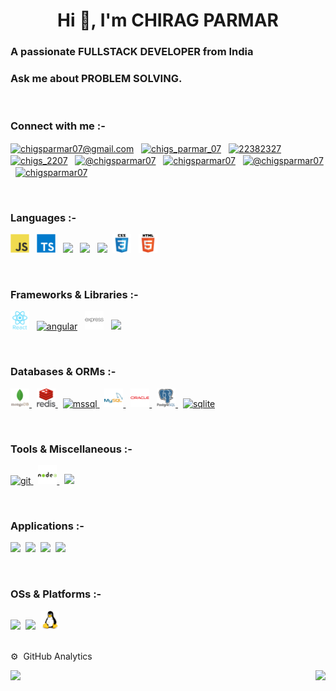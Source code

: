<h1 align="center">Hi 👋, I'm CHIRAG PARMAR</h1>
<h3> A passionate FULLSTACK DEVELOPER from India</h3>
<h3> Ask me about PROBLEM SOLVING. </h3>
<br/>
<h3> Connect with me :-</h3>
<p>
<a href="chigsparmar07@gmail.com" target="blank"><img align="center" src="https://cdn4.iconfinder.com/data/icons/social-media-logos-6/512/112-gmail_email_mail-512.png" alt="chigsparmar07@gmail.com" height="30" height="30" /></a> &nbsp;
<a href="https://www.linkedin.com/in/chirag-parmar-aa0189250/" target="blank"><img align="center" src="https://raw.githubusercontent.com/rahuldkjain/github-profile-readme-generator/master/src/images/icons/Social/linked-in-alt.svg" alt="chigs_parmar_07" height="30" height="30" /></a> &nbsp;
<a href="https://stackoverflow.com/users/22382327" target="blank"><img align="center" src="https://raw.githubusercontent.com/rahuldkjain/github-profile-readme-generator/master/src/images/icons/Social/stack-overflow.svg" alt="22382327" height="30" height="30" /></a> &nbsp;
<a href="https://instagram.com/chigs_2207" target="blank"><img align="center" src="https://raw.githubusercontent.com/rahuldkjain/github-profile-readme-generator/master/src/images/icons/Social/instagram.svg" alt="chigs_2207" height="30" height="30" /></a> &nbsp;
<a href="https://medium.com/@chigsparmar07" target="blank"><img align="center" src="https://raw.githubusercontent.com/rahuldkjain/github-profile-readme-generator/master/src/images/icons/Social/medium.svg" alt="@chigsparmar07" height="30" height="30" /></a> &nbsp;
<a href="https://www.hackerrank.com/chigsparmar07" target="blank"><img align="center" src="https://raw.githubusercontent.com/rahuldkjain/github-profile-readme-generator/master/src/images/icons/Social/hackerrank.svg" alt="chigsparmar07" height="30" height="30" /></a> &nbsp;
<a href="https://www.hackerearth.com/@chigsparmar07" target="blank"><img align="center" src="https://raw.githubusercontent.com/rahuldkjain/github-profile-readme-generator/master/src/images/icons/Social/hackerearth.svg" alt="@chigsparmar07" height="30" height="30" /></a> &nbsp;
<a href="https://auth.geeksforgeeks.org/user/chigsparmar07" target="blank"><img align="center" src="https://raw.githubusercontent.com/rahuldkjain/github-profile-readme-generator/master/src/images/icons/Social/geeks-for-geeks.svg" alt="chigsparmar07" height="30" height="30" /></a></p><br />
<h3>Languages :-</h3>
<p><a href="https://developer.mozilla.org/en-US/docs/Web/JavaScript" target="_blank" rel="noreferrer"><img src="https://raw.githubusercontent.com/devicons/devicon/master/icons/javascript/javascript-original.svg" alt="javascript" height="30" height="30"/></a> &nbsp; <a href="https://www.typescriptlang.org/" target="_blank" rel="noreferrer"><img src="https://raw.githubusercontent.com/devicons/devicon/master/icons/typescript/typescript-original.svg" alt="typescript" height="30" height="30"/></a> &nbsp; <a href="https://www.php.net/" title="PHP"><img loading="lazy" height="30" height="30" src="https://cdn.simpleicons.org/Php/777bb4"></a> &nbsp; <a href="https://www.python.org/" title="Python - Learning"><img loading="lazy" height="30" src="https://upload.wikimedia.org/wikipedia/commons/c/c3/Python-logo-notext.svg"></a> &nbsp; <a href="https://www.java.com/en/" title="Python - Learning"><img loading="lazy" height="30" src="https://images.vexels.com/media/users/3/166401/isolated/preview/b82aa7ac3f736dd78570dd3fa3fa9e24-java-programming-language-icon.png"></a>&nbsp; <a href="https://www.w3schools.com/css/" target="_blank" rel="noreferrer"><img src="https://raw.githubusercontent.com/devicons/devicon/master/icons/css3/css3-original-wordmark.svg" alt="css3" height="30" height="30"/></a> &nbsp; <a href="https://www.w3.org/html/" target="_blank" rel="noreferrer"><img src="https://raw.githubusercontent.com/devicons/devicon/master/icons/html5/html5-original-wordmark.svg" alt="html5" height="30" height="30"/></a></p><br />
<h3> Frameworks & Libraries :-</h3>
<p><a href="https://reactjs.org/" target="_blank" rel="noreferrer"> <img src="https://raw.githubusercontent.com/devicons/devicon/master/icons/react/react-original-wordmark.svg" alt="react" height="30" height="30"/></a> &nbsp; <a href="https://angular.io" target="_blank" rel="noreferrer"><img src="https://angular.io/assets/images/logos/angular/angular.svg" alt="angular" height="30" height="30"/></a> &nbsp; <a href="https://expressjs.com" target="_blank" rel="noreferrer"><img src="https://raw.githubusercontent.com/devicons/devicon/master/icons/express/express-original-wordmark.svg" alt="express" height="30" height="30"/></a> &nbsp; <a href="https://getbootstrap.com/" title="Bootstrap CSS"><img loading="lazy" height="30" height="30" src="https://cdn.simpleicons.org/Bootstrap/7952b3"></a></p><br />
<h3>Databases & ORMs :-</h3>
<p><a href="https://www.mongodb.com/" target="_blank" rel="noreferrer"> <img src="https://raw.githubusercontent.com/devicons/devicon/master/icons/mongodb/mongodb-original-wordmark.svg" alt="mongodb" height="30" height="30"/> </a> &nbsp;  <a href="https://redis.io" target="_blank" rel="noreferrer"> <img src="https://raw.githubusercontent.com/devicons/devicon/master/icons/redis/redis-original-wordmark.svg" alt="redis" height="30" height="30"/> </a> &nbsp; <a href="https://www.microsoft.com/en-us/sql-server" target="_blank" rel="noreferrer"> <img src="https://www.svgrepo.com/show/303229/microsoft-sql-server-logo.svg" alt="mssql" height="30" height="30"/> </a> &nbsp; <a href="https://www.mysql.com/" target="_blank" rel="noreferrer"> <img src="https://raw.githubusercontent.com/devicons/devicon/master/icons/mysql/mysql-original-wordmark.svg" alt="mysql" height="30" height="30"/> </a> &nbsp; <a href="https://www.oracle.com/" target="_blank" rel="noreferrer"> <img src="https://raw.githubusercontent.com/devicons/devicon/master/icons/oracle/oracle-original.svg" alt="oracle" height="30" height="30"/> </a> &nbsp; <a href="https://www.postgresql.org" target="_blank" rel="noreferrer"> <img src="https://raw.githubusercontent.com/devicons/devicon/master/icons/postgresql/postgresql-original-wordmark.svg" alt="postgresql" height="30" height="30"/> </a> &nbsp; <a href="https://www.sqlite.org/" target="_blank" rel="noreferrer"> <img src="https://www.vectorlogo.zone/logos/sqlite/sqlite-icon.svg" alt="sqlite" height="30" height="30"/></a> </p><br />
<h3>Tools & Miscellaneous :-</h3>
<p><a href="https://git-scm.com/" target="_blank" rel="noreferrer"> <img src="https://www.vectorlogo.zone/logos/git-scm/git-scm-icon.svg" alt="git" height="30" height="30"/> </a> &nbsp;  <a href="https://nodejs.org" target="_blank" rel="noreferrer"> <img src="https://raw.githubusercontent.com/devicons/devicon/master/icons/nodejs/nodejs-original-wordmark.svg" alt="nodejs" height="30" height="30"/> </a> &nbsp; <a href="https://www.docker.com/" title="Docker - Learning"><img loading="lazy" height="16" src="https://cdn.simpleicons.org/Docker/2496ed50"></a> </p><br />
<h3>Applications :-</h3>
<p><a href="https://code.visualstudio.com/" title="VSCode"><img loading="lazy" height="30" height="30" src="https://cdn.simpleicons.org/VisualStudioCode/007acc"></a>&nbsp; <a href="https://www.microsoft.com/en/microsoft-365/microsoft-office/" title="Microsoft Office"><img loading="lazy" height="30" height="30" src="https://cdn.simpleicons.org/MicrosoftOffice/d83b01"></a>&nbsp; <a href="https://www.sublimetext.com/" title="Sublime Text"><img loading="lazy" height="30" height="30" src="https://cdn.simpleicons.org/SublimeText/ff9800"></a>&nbsp; <a href="https://www.postman.com/" title="Postman"><img loading="lazy" height="30" height="30" src="https://cdn.simpleicons.org/Postman/ff6c37"></a></p><br />
<h3> OSs & Platforms :-</h3>
<p><a href="https://www.microsoft.com/en-in/windows/" title="Windows"><img loading="lazy" height="30" height="30" src="https://cdn.simpleicons.org/Windows11/0078d4"></a>&nbsp; <a href="https://ubuntu.com/" title="Ubuntu"><img loading="lazy" height="30" height="30" src="https://cdn.simpleicons.org/Ubuntu/e95420"></a>&nbsp; <a href="https://www.linux.org/" target="_blank" rel="noreferrer"> <img src="https://raw.githubusercontent.com/devicons/devicon/master/icons/linux/linux-original.svg" alt="linux" height="30" height="30"/></a></p><br/>
⚙️ &nbsp;GitHub Analytics
<p><img height="150px" src="https://github-readme-stats-eight-theta.vercel.app/api?username=ChigsParmar007&show_icons=true&theme=algolia&include_all_commits=true&count_private=true"/>
<img height="150px" align="right" src="https://github-readme-stats-eight-theta.vercel.app/api/top-langs/?username=ChigsParmar007&layout=compact&langs_count=8&theme=algolia"/>
</p>
